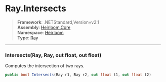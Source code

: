 # Ray.Intersects

> **Framework**: .NETStandard,Version=v2.1  
> **Assembly**: [Heirloom.Core][0]  
> **Namespace**: [Heirloom][0]  
> **Type**: [Ray][1]  

--------------------------------------------------------------------------------

### Intersects(Ray, Ray, out float, out float)

Computes the intersection of two rays.

```cs
public bool Intersects(Ray r1, Ray r2, out float t1, out float t2)
```

[0]: ../Heirloom.Core.md
[1]: Heirloom.Ray.md
